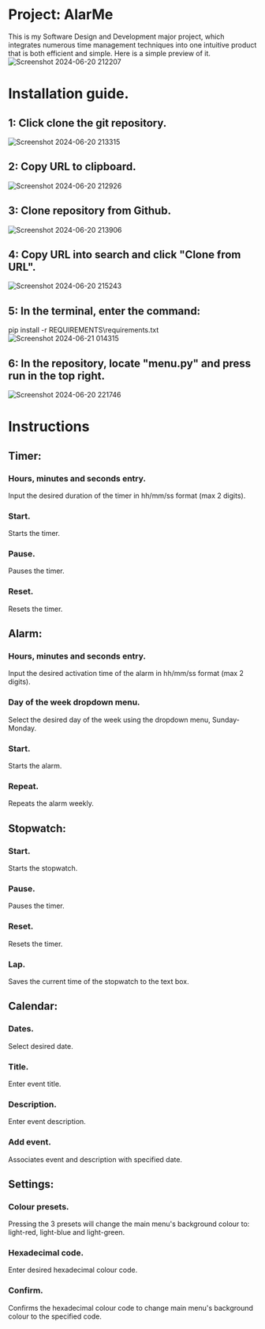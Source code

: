 # Project: AlarMe
This is my Software Design and Development major project, which integrates numerous time management techniques into one intuitive product that is both efficient and simple.
Here is a simple preview of it.
![Screenshot 2024-06-20 212207](https://github.com/catraboom/project-alarm-application/assets/124100757/577390ac-cc15-42e4-9809-7df6ab3c8ed8)
# Installation guide.
## 1: Click clone the git repository.
![Screenshot 2024-06-20 213315](https://github.com/catraboom/project-alarm-application/assets/124100757/fa76c98c-07b8-43cd-b75d-5d87ac4d7bae)
## 2: Copy URL to clipboard.
![Screenshot 2024-06-20 212926](https://github.com/catraboom/project-alarm-application/assets/124100757/d37121ea-3be2-4693-b7f8-8f32ccac940c)
## 3: Clone repository from Github.
![Screenshot 2024-06-20 213906](https://github.com/catraboom/project-alarm-application/assets/124100757/b40649a3-5d8e-4161-8d8f-e168aefb664b)
## 4: Copy URL into search and click "Clone from URL".
![Screenshot 2024-06-20 215243](https://github.com/catraboom/project-alarm-application/assets/124100757/fbc8b1d9-cddd-4adf-844f-af42cf24222a)
## 5: In the terminal, enter the command: 
pip install -r REQUIREMENTS\requirements.txt
![Screenshot 2024-06-21 014315](https://github.com/catraboom/project-alarm-application/assets/124100757/456c90ed-ef81-4e5f-a580-b46c89d860ee)
## 6: In the repository, locate "menu.py" and press run in the top right.
![Screenshot 2024-06-20 221746](https://github.com/catraboom/project-alarm-application/assets/124100757/72344e56-5349-4983-ae83-3e6ca236183f)
# Instructions 
## Timer:
### Hours, minutes and seconds entry.
Input the desired duration of the timer in hh/mm/ss format (max 2 digits).
### Start.
Starts the timer.
### Pause.
Pauses the timer.
### Reset.
Resets the timer.
## Alarm:
### Hours, minutes and seconds entry.
Input the desired activation time of the alarm in hh/mm/ss format (max 2 digits).
### Day of the week dropdown menu.
Select the desired day of the week using the dropdown menu, Sunday-Monday.
### Start.
Starts the alarm.
### Repeat.
Repeats the alarm weekly.
## Stopwatch:
### Start.
Starts the stopwatch.
### Pause.
Pauses the timer.
### Reset.
Resets the timer.
### Lap.
Saves the current time of the stopwatch to the text box.
## Calendar:
### Dates.
Select desired date.
### Title.
Enter event title.
### Description.
Enter event description.
### Add event.
Associates event and description with specified date.
## Settings:
### Colour presets.
Pressing the 3 presets will change the main menu's background colour to: light-red, light-blue and light-green.
### Hexadecimal code.
Enter desired hexadecimal colour code. 
### Confirm.
Confirms the hexadecimal colour code to change main menu's background colour to the specified code.
